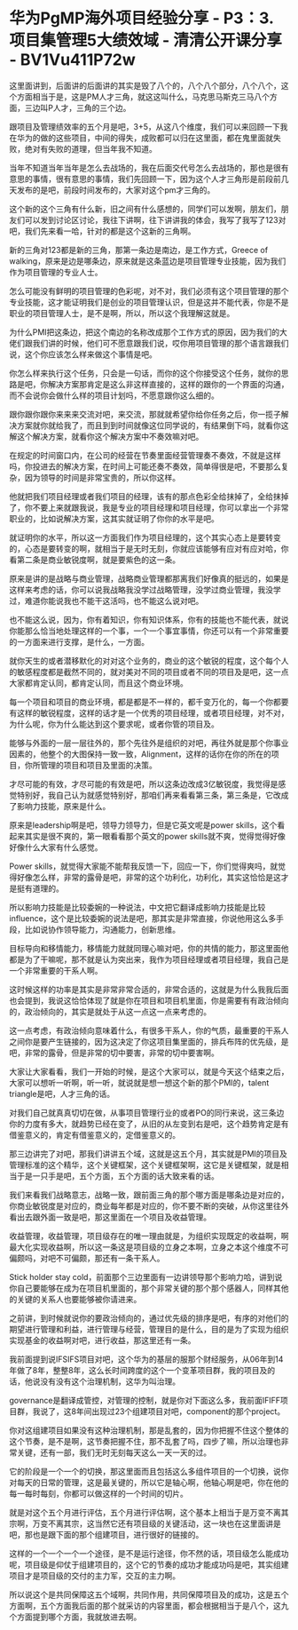 # 华为PgMP海外项目经验分享 - P3：3.项目集管理5大绩效域 - 清清公开课分享 - BV1Vu411P72w

这里面讲到，后面讲的后面讲的其实是毁了八个的，八个八个部分，八个八个，这个方面相当于是，这是PM人才三角，就这这叫什么，马克思马斯克三马八个方面，三边叫P人才，三角的三个边。

跟项目及管理绩效率的五个月是吧，3+5，从这八个维度，我们可以来回顾一下我在华为的做的这些项目，中间的得失，成败都可以归在这里面，都在鬼里面就失败，绝对有失败的道理，但当年我不知道。

当年不知道当年当年是怎么去战场的，我在后面交代号怎么去战场的，那也是很有意思的事情，很有意思的事情，我们先回顾一下，因为这个人才三角形是前段前几天发布的是吧，前段时间发布的，大家对这个pm才三角的。

这个新的这个三角有什么新，旧之间有什么感想的，同学们可以发啊，朋友们，朋友们可以发到讨论区讨论，我往下讲啊，往下讲讲我的体会，我写了我写了123对吧，我们先来看一哈，针对的都是这个这新的三角啊。

新的三角对123都是新的三角，那第一条边是南边，是工作方式，Greece of walking，原来是边是哪条边，原来就是这条蓝边是项目管理专业技能，因为我们作为项目管理的专业人士。

怎么可能没有鲜明的项目管理的色彩呢，对不对，我们必须有这个项目管理的那个专业技能，这才能证明我们是创业的项目管理认识，但是这并不能代表，你是不是职业的项目管理人士，是不是啊，所以，所以这个我理解这就是。

为什么PMI把这条边，把这个南边的名称改成那个工作方式的原因，因为我们的大佬们跟我们讲的时候，他们可不愿意跟我们说，哎你用项目管理的那个语言跟我们说，这个你应该怎么样来做这个事情是吧。

你怎么样来执行这个任务，只会是一句话，而你的这个你接受这个任务，就你的思路是吧，你解决方案那肯定是这么非这样直接的，这样的跟你的一个界面的沟通，而不会说你会做什么样的项目计划吗，不愿意跟你这么细的。

跟你跟你跟你来来来交流对吧，来交流，那就就希望你给你任务之后，你一揽子解决方案就你就给我了，而且到到时间就像这位同学说的，有结果倒下吗，就看你这解这个解决方案，就看你这个解决方案中不奏效嘛对吧。

在规定的时间窗口内，在公司的经营在节奏里面经营管理奏不奏效，不就是这样吗，你投进去的解决方案，在时间上可能还奏不奏效，简单得很是吧，不要那么复杂，因为领导的时间是非常宝贵的，所以你这样。

他就把我们项目经理或者我们项目的经理，该有的那点色彩全给抹掉了，全给抹掉了，你不要上来就跟我说，我是专业的项目经理和项目经理，你可以拿出一个非常职业的，比如说解决方案，这其实就证明了你你的水平是吧。

就证明你的水平，所以这一方面我们作为项目经理的，这个其实心态上是要转变的，心态是要转变的啊，就相当于是无时无刻，你就应该能够有应对有应对哈，你看第二条是商业敏锐度啊，就是要紫色的这一条。

原来是讲的是战略与商业管理，战略商业管理都那离我们好像真的挺远的，如果是这样来考虑的话，你可以说我战略我没学过战略管理，没学过商业管理，我没学过，难道你能说我也不能干这活吗，也不能这么说对吧。

也不能这么说，因为，你有着知识，你有知识体系，你有的技能也不能代表，就说你能那么恰当地处理这样的一个事，一个一个事宜事情，你还可以有一个非常重要的一方面来进行支撑，是什么，一方面。

就你天生的或者潜移默化的对对这个业务的，商业的这个敏锐的程度，这个每个人的敏感程度都是截然不同的，就对美对不同的项目或者不同的项目及是吧，这一点大家都肯定认同，都肯定认同，而且这个商业环境。

每一个项目和项目的商业环境，都是都是不一样的，都千变万化的，每一个你都要有这样的敏锐程度，这样的话才是一个优秀的项目经理，或者项目经理，对不对，为什么呢，你为什么能达到这个要求呢，或者你管的项目及。

能够与外面的一层一层往外的，那个先往外是组织的对吧，再往外就是那个你事业因素的，他整个的大图保持一致一致，Alignment，这样的话你在你的所在的项目，你所管理的项目和项目及里面的决策。

才尽可能的有效，才尽可能的有效是吧，所以这条边改成3亿敏锐度，我觉得是感觉特别好，我自己认为就感觉特别好，那咱们再来看看第三条，第三条是，它改成了影响力技能，原来是什么。

原来是leadership啊是吧，领导力领导力，但是它英文呢是power skills，这个看起来其实是很不爽的，第一眼看看那个英文的power skills就不爽，觉得觉得好像好像什么大家有什么感觉。

Power skills，就觉得大家能不能帮我反馈一下，回应一下，你们觉得爽吗，就觉得好像怎么样，非常的露骨是吧，非常的这个功利化，功利化，其实这恰恰是这才是挺有道理的。

所以影响力技能是比较委婉的一种说法，中文把它翻译成影响力技能是比较influence，这个是比较委婉的说法是吧，那其实是非常直接，你说他用这么多手段，比如说协作领导能力，沟通能力，创新思维。

目标导向和移情能力，移情能力就就同理心嘛对吧，你的共情的能力，那这里面他都是为了干嘛呢，那不就是认为突出来，我作为项目经理或者项目经理，我自己是一个非常重要的干系人啊。

这时候这样的功率是其实是非常非常合适的，非常合适的，这就是为什么我我后面也会提到，我说这恰恰体现了就是你在项目和项目机里面，你是需要有有政治倾向的，政治倾向的，其实是就处于从这一点这一点来考虑的。

这一点考虑，有政治倾向意味着什么，有很多干系人，你的气质，最重要的干系人之间你是要产生链接的，因为这决定了你这项目集里面的，排兵布阵的优先级，是吧，非常的露骨，但是非常的切中要害，非常的切中要害啊。

大家让大家看看，我们一开始的时候，是这个大家可以，就是今天这个结束之后，大家可以想听一听啊，听一听，就说就是想一想这个新的那个PMI的，talent triangle是吧，人才三角的话。

对我们自己就真真切切在做，从事项目管理行业的或者PO的同行来说，这三条边你的力度有多大，就趋势已经在变了，从旧的从左变到右是吧，这个趋势肯定是有借鉴意义的，肯定有借鉴意义的，定借鉴意义的。

那三边讲完了对吧，那我们讲讲五个域，这就是这五个月，其实就是PMI的项目及管理标准的这个精华，这个关键框架，这个关键框架啊，这它是关键框架，就是相当于是一只手是吧，五个方面，五个方面的话大致来看的话。

我们来看我们战略意志，战略一致，跟前面三角的那个哪方面是哪条边是对应的，你商业敏锐度是对应的，商业每年都是对应的，你不要不断的突破，从你这里往外看出去跟外面一致是吧，那这里面在一个项目及收益管理。

收益管理，收益管理，项目级存在的唯一理由就是，为组织实现既定的收益啊，啊最大化实现收益啊，所以这一条这是项目级的立身之本啊，立身之本这个维度不可偏颇吗，对吧不可偏颇，那还有一条干系人。

Stick holder stay cold，前面那个三边里面有一边讲领导那个影响力哈，讲到说你自己要能够在成为在项目机里面的，那个非常关键的那个那个感器人，同样其他的关键的关系人也要能够被你请进来。

之前讲，到时候就说你的要政治倾向的，通过优先级的排序是吧，有序的对他们的期望进行管理和利益，进行管理与经营，管理目的是什么，目的是为了实现为组织实现基金的收益啊对吧，进行收益，那这里还有一条。

我前面提到说IFSIFS项目对吧，这个华为的基层的服那个财经服务，从06年到14年做了8年，整整8年，这么长时间跨度的这个一个变革项目群，我的项目及的话，他说没有没有这个治理机制，这华为叫治理。

governance是翻译成管控，对管理的控制，就是你对下面这么多，我前面IFIFF项目群，我说了，这8年间出现过23个组建项目对吧，component的那个project。

你对这组建项目如果没有这种治理机制，那是乱套的，因为你把握不住这个整体的这个节奏，是不是啊，这节奏把握不住，那不乱套了吗，四步了嘛，所以治理也非常关键，还有一部，我们无时无刻每天这么一天一天的过。

它的阶段是一个一个的切换，那这里面而且包括这么多组件项目的一个切换，说你对每天的日常的管理，这是最关键的，所以它是轴心啊，他轴心啊是吧，你在他的每一每时每刻，你都可以做这样的一个时间的切片。

就是对这个五个月进行评估，五个月进行评估啊，这个基本上相当于是万变不离其宗啊，万变不离其宗，这当然它还有项目级的关键活动，这一块也在这里面讲是吧，那也是跟下面的那个组建项目，进行很好的链接的。

这样的一个一个一个一个途径，是不是运行途径，你不然的话，项目级怎么能成功呢，项目级是仰仗于组建项目的，这个它的节奏的成功才能成功吗是吧，其实组建项目才是项目级的交付的主力军，交互的主力啊。

所以说这个是共同保障这五个域啊，共同作用，共同保障项目及的成功，这是五个方面啊，五个方面我后面的那个就采访的内容里面，都会根据相当于是八个，这九个方面提到哪个方面，我就放进去啊。

